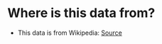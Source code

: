 # Where is this data from?

- This data is from Wikipedia: [Source](https://www.kaggle.com/datasets/ltcmdrdata/plain-text-wikipedia-202011)